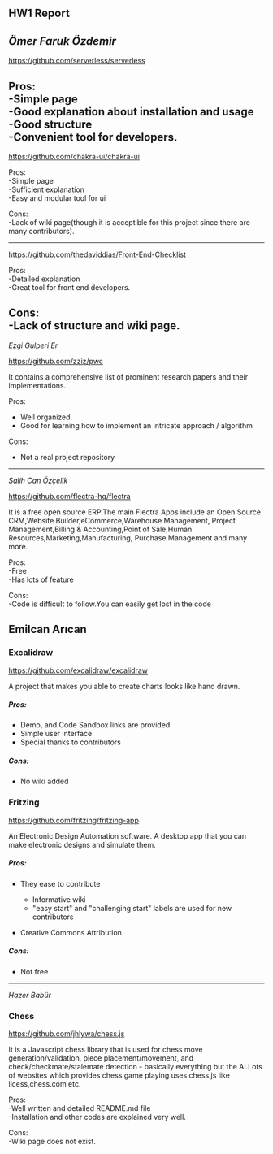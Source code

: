 ## HW1 Report  

_Ömer Faruk Özdemir_
---  
https://github.com/serverless/serverless    

Pros:  
-Simple page  
-Good explanation about installation and usage  
-Good structure  
-Convenient tool for developers.  
---  
https://github.com/chakra-ui/chakra-ui  
  
Pros:  
-Simple page   
-Sufficient explanation  
-Easy and modular tool for ui  
  
Cons:  
-Lack of wiki page(though it is acceptible for this project since there are many contributors).
  
---  
https://github.com/thedaviddias/Front-End-Checklist  
  
Pros:  
-Detailed explanation  
-Great tool for front end developers.  
  
Cons:  
-Lack of structure and wiki page.  
---

_Ezgi Gulperi Er_

https://github.com/zziz/pwc

It contains a comprehensive list of prominent research papers and their implementations.

Pros:  
- Well organized.
- Good for learning how to implement an intricate approach / algorithm  

Cons:  
- Not a real project repository
   
---
_Salih Can Özçelik_

https://github.com/flectra-hq/flectra

It is a free open source ERP.The main Flectra Apps include an Open Source CRM,Website Builder,eCommerce,Warehouse Management, Project Management,Billing & Accounting,Point of Sale,Human Resources,Marketing,Manufacturing, Purchase Management and many more.

Pros:  
-Free  
-Has lots of feature

Cons:  
-Code is difficult to follow.You can easily get lost in the code

## Emilcan Arıcan

### Excalidraw

https://github.com/excalidraw/excalidraw

A project that makes you able to create charts looks like hand drawn.

##### Pros:

- Demo, and Code Sandbox links are provided
- Simple user interface
- Special thanks to contributors

##### Cons:

- No wiki added

### Fritzing

https://github.com/fritzing/fritzing-app

An Electronic Design Automation software. A desktop app that you can make electronic designs and simulate them.

##### Pros:

- They ease to contribute
  - Informative wiki
  - "easy start" and "challenging start" labels are used for new contributors

- Creative Commons Attribution

##### Cons:

- Not free

---
_Hazer Babür_

### Chess

https://github.com/jhlywa/chess.js

It is a Javascript chess library that is used for chess move generation/validation, piece placement/movement, and check/checkmate/stalemate detection - basically everything but the AI.Lots of websites which provides chess game playing uses chess.js like licess,chess.com etc.

Pros:  
-Well written and detailed README.md file  
-Installation and other codes are explained very well.

Cons:  
-Wiki page does not exist. 
